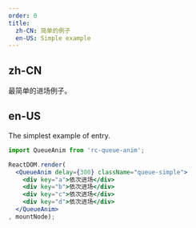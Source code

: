 ```yaml
---
order: 0
title: 
  zh-CN: 简单的例子
  en-US: Simple example
---
```


## zh-CN
最简单的进场例子。

## en-US
The simplest example of entry.

````jsx
import QueueAnim from 'rc-queue-anim';

ReactDOM.render(
  <QueueAnim delay={300} className="queue-simple">
    <div key="a">依次进场</div>
    <div key="b">依次进场</div>
    <div key="c">依次进场</div>
    <div key="d">依次进场</div>
  </QueueAnim>
, mountNode);
````
